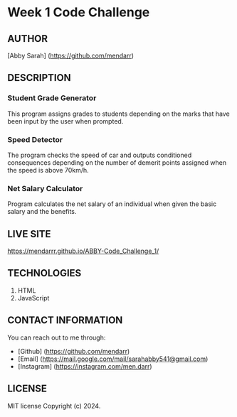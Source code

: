 # Week 1 Code Challenge

## AUTHOR
[Abby Sarah] (https://github.com/mendarr)

## DESCRIPTION
### Student Grade Generator
This program assigns grades to students depending on the marks that have been input by the user when prompted.

### Speed Detector
The program checks the speed of car and outputs conditioned consequences depending on the number of demerit points assigned when the speed is above 70km/h.

### Net Salary Calculator
Program calculates the net salary of an individual when given the basic salary and the benefits.

## LIVE SITE
https://mendarrr.github.io/ABBY-Code_Challenge_1/
## TECHNOLOGIES
1. HTML
2. JavaScript

## CONTACT INFORMATION
You can reach out to me through:
- [Github] (https://github.com/mendarr)
- [Email] (https://mail.google.com/mail/sarahabby541@gmail.com)
- [Instagram] (https://instagram.com/men.darr)

## LICENSE
MIT license
Copyright (c) 2024.



